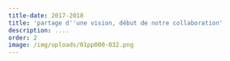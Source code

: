 ```yaml
---
title-date: 2017-2018
title: 'partage d''une vision, début de notre collaboration'
description: ....
order: 2
image: /img/uploads/01pp000-032.png
---
```


